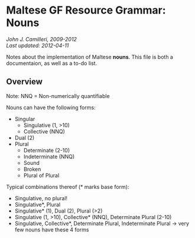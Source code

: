 # Maltese GF Resource Grammar: Nouns
_John J. Camilleri, 2009-2012_  
_Last updated: 2012-04-11_

Notes about the implementation of Maltese **nouns**.
This file is both a documentaion, as well as a to-do list.

## Overview

Note: NNQ = Non-numerically quantifiable

Nouns can have the following forms:
- Singular
  - Singulative (1, >10)
  - Collective (NNQ)
- Dual (2)
- Plural
  - Determinate (2-10)
  - Indeterminate (NNQ)
  - Sound
  - Broken
  - Plural of Plural

Typical combinations thereof  (* marks base form):
- Singulative, no plural!
- Singulative*, Plural
- Singulative* (1), Dual (2), Plural (>2)
- Singulative (1, >10), Collective* (NNQ), Determinate Plural (2-10)
- Singulative, Collective*, Determinate Plural, Indeterminate Plural -> very few nouns have these 4 forms

